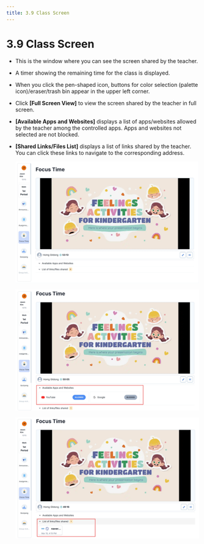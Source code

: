 ```yaml
---
title: 3.9 Class Screen
---
```


# 3.9 Class Screen

- This is the window where you can see the screen shared by the teacher.
- A timer showing the remaining time for the class is displayed.
- When you click the pen-shaped icon, buttons for color selection (palette icon)/eraser/trash bin appear in the upper left corner.
- Click **\[Full Screen View]** to view the screen shared by the teacher in full screen.
- **\[Available Apps and Websites]** displays a list of apps/websites allowed by the teacher among the controlled apps.
  Apps and websites not selected are not blocked.
- **\[Shared Links/Files List]** displays a list of links shared by the teacher. You can click these links to navigate to the corresponding address.

  ![](/img/en_student/en_student_3-9_01.jpg)

  ![](/img/en_student/en_student_3-9_02.jpg)

  ![](/img/en_student/en_student_3-9_03.jpg)
